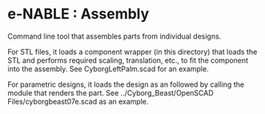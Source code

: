 e-NABLE : Assembly
==================

Command line tool that assembles parts from individual designs.

For STL files, it loads a component wrapper (in this directory) that loads the STL and performs required scaling,
translation, etc., to fit the component into the assembly. See CyborgLeftPalm.scad for an example.

For parametric designs, it loads the design as an <import> followed by calling the module that renders the part. See ../Cyborg_Beast/OpenSCAD Files/cyborgbeast07e.scad as an example.
